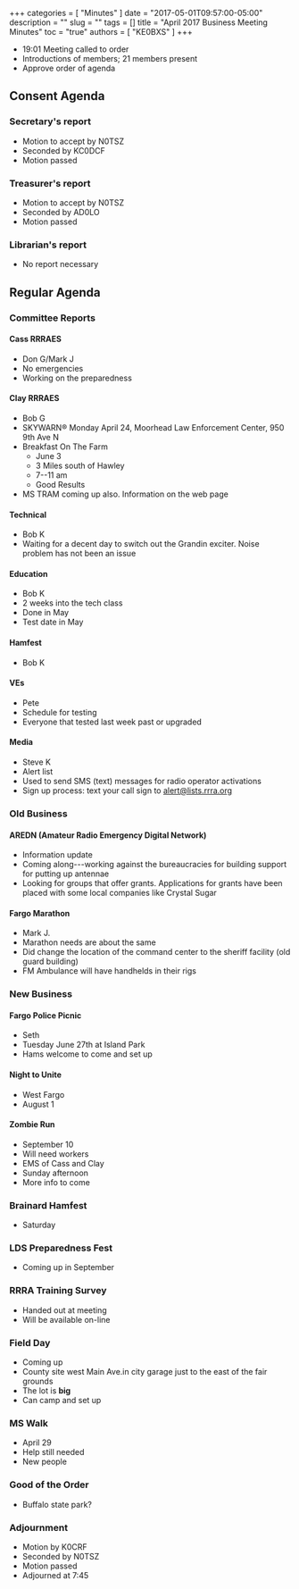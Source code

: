 +++
categories = [ "Minutes" ]
date = "2017-05-01T09:57:00-05:00"
description = ""
slug = ""
tags = []
title = "April 2017 Business Meeting Minutes"
toc = "true"
authors = [ "KE0BXS" ]
+++
* 19:01 Meeting called to order
* Introductions of members; 21 members present
* Approve order of agenda
<!--more-->
## Consent Agenda

### Secretary's report
* Motion to accept by N0TSZ
* Seconded by KC0DCF
* Motion passed

### Treasurer's report
* Motion to accept by N0TSZ
* Seconded by AD0LO
* Motion passed

### Librarian's report
* No report necessary

## Regular Agenda

### Committee Reports

#### Cass RRRAES
* Don G/Mark J
* No emergencies
* Working on the preparedness

#### Clay RRRAES
* Bob G
* SKYWARN&reg; Monday April 24, Moorhead Law Enforcement Center, 950 9th Ave N
* Breakfast On The Farm
    * June 3
    * 3 Miles south of Hawley
    * 7--11 am
    * Good Results
* MS TRAM coming up also. Information on the web page

#### Technical
* Bob K
* Waiting for a decent day to switch out the Grandin exciter. Noise problem
has not been an issue

#### Education
* Bob K
* 2 weeks into the tech class
* Done in May
* Test date in May

#### Hamfest
* Bob K

#### VEs
* Pete
* Schedule for testing
* Everyone that tested last week past or upgraded

#### Media
* Steve K
* Alert list
* Used to send SMS (text) messages for radio operator activations
* Sign up process: text your call sign to alert@lists.rrra.org

### Old Business

#### AREDN (Amateur Radio Emergency Digital Network)
* Information update
* Coming along---working against the bureaucracies for building support for putting up antennae
* Looking for groups that offer grants. Applications for grants have been placed with some local companies like Crystal Sugar

#### Fargo Marathon
* Mark J.
* Marathon needs are about the same
* Did change the location of the command center to the sheriff facility (old guard building)
* FM Ambulance will have handhelds in their rigs

### New Business

#### Fargo Police Picnic
* Seth
* Tuesday June 27th at Island Park
* Hams welcome to come and set up

#### Night to Unite
* West Fargo
* August 1

#### Zombie Run
* September 10
* Will need workers
* EMS of Cass and Clay
* Sunday afternoon
* More info to come

### Brainard Hamfest
* Saturday

### LDS Preparedness Fest
* Coming up in September

### RRRA Training Survey
* Handed out at meeting
* Will be available on-line

### Field Day
* Coming up
* County site west Main Ave.in city garage just to the east of the fair grounds
* The lot is **big**
* Can camp and set up

### MS Walk
* April 29
* Help still needed
* New people

### Good of the Order

* Buffalo state park?

### Adjournment
* Motion by K0CRF
* Seconded by N0TSZ
* Motion passed
* Adjourned at 7:45
